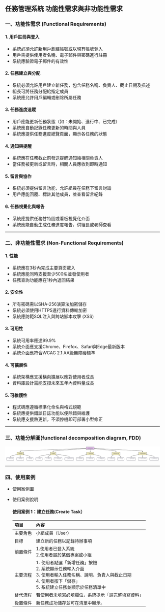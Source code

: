 ## 任務管理系統 功能性需求與非功能性需求

### 一、功能性需求 (Functional Requirements)
#### 1. 用戶註冊與登入
* 系統必須允許新用戶創建帳號或以現有帳號登入
* 用戶需提供使用者名稱、電子郵件與密碼進行註冊
* 系統應驗證電子郵件的有效性

#### 2. 任務建立與分配
* 系統必須允許用戶建立新任務，包含任務名稱、負責人、截止日期及描述
* 組長可將任務分配給指定成員
* 系統應允許用戶編輯或刪除所屬任務

#### 3. 任務進度追蹤
* 用戶應能更新任務狀態（如：未開始、進行中、已完成）
* 系統應自動記錄任務更新的時間與人員
* 系統應提供任務進度總覽頁面，顯示各任務的狀態

#### 4. 通知與提醒
* 系統應在任務截止前發送提醒通知給相關負責人
* 當任務被更新或留言時，相關人員應收到即時通知

#### 5. 留言與協作
* 系統必須提供留言功能，允許組員在任務下留言討論
* 用戶應能回覆、標註其他成員，並查看留言紀錄

#### 6. 任務視覺化與報告
* 系統應提供任務甘特圖或看板視覺化介面
* 系統應能自動生成任務進度報告，供組長或老師查看

---
### 二、非功能性需求 (Non-Functional Requirements)
#### 1. 性能
* 系統應在3秒內完成主要頁面載入
* 系統應能同時支援至少500名並發使用者
* 任務查詢功能應在1秒內返回結果

#### 2. 安全性
* 所有密碼需以SHA-256演算法加密儲存
* 系統必須使用HTTPS進行資料傳輸加密
* 系統應防範SQL注入與跨站腳本攻擊 (XSS)

#### 3. 可用性
* 系統可用率應達99.9%
* 系統介面應支援Chrome、Firefox、Safari與Edge最新版本
* 系統介面應符合WCAG 2.1 AA級無障礙標準

#### 4. 可擴展性
* 系統架構應支援橫向擴展以應對使用者成長
* 資料庫設計需能支撐未來五年內資料量成長

#### 5. 可維護性
* 程式碼應遵循標準化命名與格式規範
* 系統應提供錯誤日誌功能以便除錯與維護
* 系統應支援熱更新，不須停機即可部署小型修正

---
### 三、功能分解圖(functional decomposition diagram, FDD)
![FDD](FDD.png)

---
### 四、使用案例
* 使用案例圖

* 使用案例說明
  #### 使用案例 1：建立任務(Create Task）
  | **項目** | **內容** |
  | :-- | :-- |
  | 主要角色 | 小組成員（User） |
  | 目標 | 建立新的任務以記錄待辦事項 |
  | 前置條件 | 1.使用者已登入系統<br>2.使用者屬於某個專案或小組 |
  | 主要流程 | 1. 使用者點選「新增任務」按鈕<br>2. 系統顯示任務輸入介面<br>3. 使用者輸入任務名稱、說明、負責人與截止日期<br>4. 使用者按下「儲存」<br>5. 系統建立任務並顯示於任務清單中 |
  | 替代流程 | 若使用者未填寫必填欄位，系統提示「請完整填寫資料」 |
  | 後置條件 | 新任務成功儲存並可在清單中顯示。 |

  

